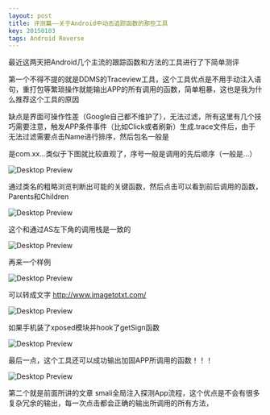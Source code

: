 ```yaml
---
layout: post
title: 评测篇——关于Android中动态追踪函数的那些工具
key: 20150103
tags: Android Reverse
---
```

最近这两天把Android几个主流的跟踪函数和方法的工具进行了下简单测评

第一个不得不提的就是DDMS的Traceview工具，这个工具优点是不用手动注入语句，重打包等繁琐操作就能输出APP的所有调用的函数，简单粗暴，这也是我为什么推荐这个工具的原因

缺点是界面可操作性差（Google自己都不维护了），无法过滤，所有这里有几个技巧需要注意，触发APP条件事件（比如Click或者刷新）生成.trace文件后，由于无法过滤需要点击Name进行排序，然后包名一般是

是com.xx...类似于下图就比较直观了，序号一般是调用的先后顺序（一般是...）

![Desktop Preview](https://raw.githubusercontent.com/la0s/la0s.github.io/master/screenshots/20180628.1.png)

通过类名的粗略浏览判断出可能的关键函数，然后点击可以看到前后调用的函数，Parents和Children

![Desktop Preview](https://raw.githubusercontent.com/la0s/la0s.github.io/master/screenshots/20180628.2.png)

这个和通过AS左下角的调用栈是一致的

![Desktop Preview](https://raw.githubusercontent.com/la0s/la0s.github.io/master/screenshots/20180628.3.png)

再来一个样例

![Desktop Preview](https://raw.githubusercontent.com/la0s/la0s.github.io/master/screenshots/20180628.4.png)

可以转成文字 http://www.imagetotxt.com/

![Desktop Preview](https://raw.githubusercontent.com/la0s/la0s.github.io/master/screenshots/20180628.5.png)

如果手机装了xposed模块并hook了getSign函数

![Desktop Preview](https://raw.githubusercontent.com/la0s/la0s.github.io/master/screenshots/20180628.6.png)

最后一点，这个工具还可以成功输出加固APP所调用的函数！！！

![Desktop Preview](https://raw.githubusercontent.com/la0s/la0s.github.io/master/screenshots/20180628.7.png)

第二个就是前面所讲的文章 smali全局注入探测App流程，这个优点是不会有很多复杂冗余的输出，每一次点击都会正确的输出所调用的所有方法，
